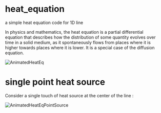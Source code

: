 # heat_equation
a simple heat equation code for 1D line

In physics and mathematics, the heat equation is a partial differential equation that describes how the distribution of some quantity evolves over time in a solid medium, as it spontaneously flows from places where it is higher towards places where it is lower. It is a special case of the diffusion equation.

![AnimatedHeatEq](https://user-images.githubusercontent.com/13776994/60434489-7d7ef380-9c1c-11e9-9294-a7f21528754e.gif)


# single point heat source 
Consider a single touch of heat source at the center of the line :

![AnimatedHeatEqPointSource](https://user-images.githubusercontent.com/13776994/60243569-c443b500-98cd-11e9-9d28-3539b538f82f.gif)
